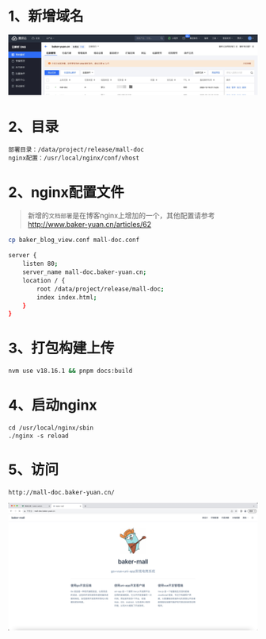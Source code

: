 # 1、新增域名
![01-域名解析.jpg](./img/01-域名解析.jpg)

# 2、目录
```text
部署目录：/data/project/release/mall-doc
nginx配置：/usr/local/nginx/conf/vhost
```

# 2、nginx配置文件
> 新增的`文档部署`是在博客nginx上增加的一个，其他配置请参考 http://www.baker-yuan.cn/articles/62

```bash
cp baker_blog_view.conf mall-doc.conf
```
```bash
server {
    listen 80;
    server_name mall-doc.baker-yuan.cn;
    location / {
        root /data/project/release/mall-doc;
        index index.html;
    }
}
```

# 3、打包构建上传
```bash
nvm use v18.16.1 && pnpm docs:build
```

# 4、启动nginx
```text
cd /usr/local/nginx/sbin
./nginx -s reload
```

# 5、访问
```text
http://mall-doc.baker-yuan.cn/
```
![02-效果.jpg](./img/02-效果.jpg)